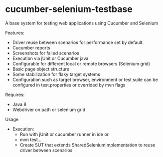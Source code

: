 # cucumber-selenium-testbase

A base system for testing web applications using Cucumber and Selenium

Features:
- Driver reuse between scenarios for performance set by default.
- Cucumber reports
- Screenshots for failed scenarios
- Execution via jUnit or Cucumber java
- Configurable for different local or remote browsers (Selenium grid)
- Basic page object structure
- Some stabilization for flaky target systems
- Configuration such as target browser, environment or test suite can be configured in test.properties or overrided by mvn flags

Requires:
- Java 8
- Webdriver on path or selenium grid

Usage
- Execution:
  - Run with jUnit or cucumber runner in ide or
  - mvn test...
  - Create SUT that extends SharedSeleniumImplementation to reuse driver between scenarios